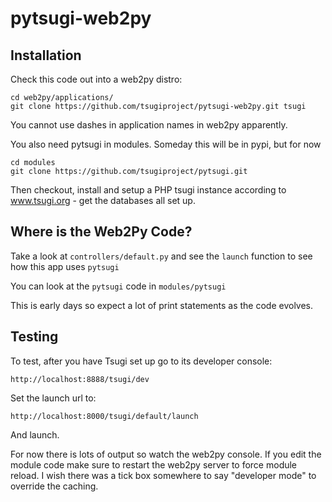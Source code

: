 # pytsugi-web2py

Installation
------------

Check this code out into a web2py distro:

    cd web2py/applications/
    git clone https://github.com/tsugiproject/pytsugi-web2py.git tsugi

You cannot use dashes in application names in web2py apparently.

You also need pytsugi in modules.  Someday this will be in pypi, but for now

    cd modules
    git clone https://github.com/tsugiproject/pytsugi.git

Then checkout, install and setup a PHP tsugi instance according to
www.tsugi.org - get the databases all set up.

Where is the Web2Py Code?
-------------------------

Take a look at `controllers/default.py` and see the `launch` function to see
how this app uses `pytsugi`

You can look at the `pytsugi` code in `modules/pytsugi`

This is early days so expect a lot of print statements as the code evolves.

Testing
-------

To test, after you have Tsugi set up go to its developer console:

    http://localhost:8888/tsugi/dev

Set the launch url to:

    http://localhost:8000/tsugi/default/launch

And launch.

For now there is lots of output so watch the web2py console.   If you edit the module
code make sure to restart the web2py server to force module reload.  I wish
there was a tick box somewhere to say "developer mode" to override the caching.

